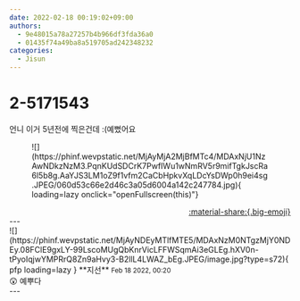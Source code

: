 ```yaml
---
date: 2022-02-18 00:19:02+09:00
authors:
  - 9e48015a78a27257b4b966df3fda36a0
  - 01435f74a49ba8a519705ad242348232
categories:
  - Jisun
---
```


# 2-5171543

<div class="post-container" markdown="1">
<div class="content-container md-sidebar__scrollwrap" markdown="1">

언니 이거 5년전에 찍은건데 :(예뻤어요
<figure markdown="1">
![](https://phinf.wevpstatic.net/MjAyMjA2MjBfMTc4/MDAxNjU1NzAwNDkzNzM3.PqnKUdSDCrK7PwfIWu1wNmRV5r9mifTgkJscRa6l5b8g.AaYJS3LM1oZ9f1vfm2CaCbHpkvXqLDcYsDWp0h9ei4sg.JPEG/060d53c66e2d46c3a05d6004a142c247784.jpg){ loading=lazy onclick="openFullscreen(this)"}
</figure>


</div>
</div>

<div style="text-align: right;" markdown="1">
<a href="https://weverse.io/fromis9/fanpost/2-5171543" style="text-align: right;">:material-share:{.big-emoji}</a>
</div>
---

<div class="comments-container md-sidebar__scrollwrap" markdown="1">
<div class="comment" markdown="1">
<div class='id-container' markdown="1">
![](https://phinf.wevpstatic.net/MjAyNDEyMTlfMTE5/MDAxNzM0NTgzMjY0NDEy.08FClE9gxLY-99LscoMUgQbKnrVicLFFWSqmAi3eGLEg.hXV0n-tPyoIqjwYMPRrQ8Zn9aHvy3-B2llL4LWAZ_bEg.JPEG/image.jpg?type=s72){ pfp loading=lazy }
**<span class="artist">지선</span>** <small>Feb 18 2022, 00:20</small><br>
</div>
<div class='comment-body' markdown="1">
😲 예뿌다
</div>
</div>
</div>
---
